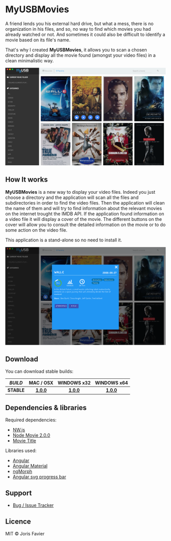 
# MyUSBMovies
A friend lends you his external hard drive, but what a mess, there is no organization in his files, and so, no way to find which movies you had already watched or not. And sometimes it could also be difficult to identify a movie based on its file's name.

That's why I created **MyUSBMovies**, it allows you to scan a chosen directory and display all the movie found (amongst your video files) in a clean minimalistic way. 

![MyUSBMovies Screenshot](/assets/img/screenshot-01.png?raw=true)

## How It works
**MyUSBMovies** is a new way to display your video files. Indeed you just choose a directory and the application will scan all the files and subdirectories in order to find the video files. Then the application will clean the name of them and will try to find information about the relevant movies on the internet trought the IMDB API. If the application found information on a video file it will display a cover of the movie. The different buttons on the cover will allow you to consult the detailed information on the movie or to do some action on the video file.

This application is a stand-alone so no need to install it.

![MyUSBMovies Screenshot 2](/assets/img/screenshot-02.png?raw=true)


## Download
You can download stable builds:

| *BUILD* | MAC / OSX | WINDOWS x32 | WINDOWS x64 |
|:-------:|:---------:|:-----------:|:-----------:|
|**STABLE** | [**1.0.0**](http://www.mediafire.com/download/rn4x0ozkk7s06bw/MyUSBMovies.zip) | [**1.0.0**](http://www.mediafire.com/download/2647wisli08u2ml/MyUSBMovies.exe) | [**1.0.0**](http://www.mediafire.com/download/bp6xask3kbzlwv3/MyUSBMovies-x64.exe) |

## Dependencies & libraries

Required dependencies:

* [NW.js](http://nwjs.io/)
* [Node Movie 2.0.0](https://github.com/mertkahyaoglu/node-movie)
* [Movie Title](https://github.com/danielhusar/movie-title)

Libraries used:

* [Angular](https://angular.io/)
* [Angular Material](https://material.angularjs.org)
* [ngMorph](https://github.com/jimobrien/ngMorph)
* [Angular svg progress bar](https://github.com/crisbeto/angular-svg-round-progressbar)

## Support

* [Bug / Issue Tracker](https://github.com/jorisfavier/MyUSBMovies/issues)

## Licence
MIT © Joris Favier